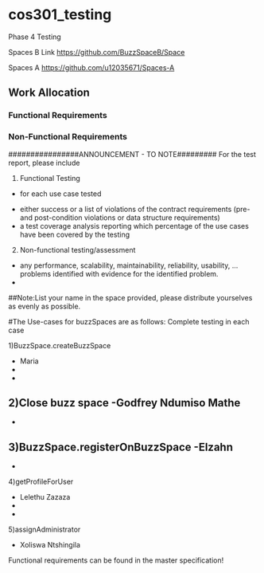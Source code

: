 # cos301_testing
Phase 4 Testing

Spaces B Link
https://github.com/BuzzSpaceB/Space

Spaces A
https://github.com/u12035671/Spaces-A

## Work Allocation
### Functional Requirements

### Non-Functional Requirements


 ################ANNOUNCEMENT - TO NOTE#########
 For the test report, please include
 
1. Functional Testing
- for each use case tested
* either success or a list of violations of the contract requirements (pre- and post-condition violations or data structure requirements)
* a test coverage analysis reporting which percentage of the use cases have been covered by the testing

2. Non-functional testing/assessment
- any performance, scalability, maintainability, reliability, usability, ... problems identified with evidence for the identified problem.
- 
##Note:List your name in the space provided,
	please distribute yourselves as evenly
	as possible.

#The Use-cases for buzzSpaces are as follows: Complete testing in each case

1)BuzzSpace.createBuzzSpace 
- Maria 
-
-
	
2)Close buzz space
-Godfrey Ndumiso Mathe 
-
-
	
3)BuzzSpace.registerOnBuzzSpace
-Elzahn
-
-
	
4)getProfileForUser
- Lelethu Zazaza
-
-
5)assignAdministrator
- Xoliswa Ntshingila
	
Functional requirements can be found in the master specification!
